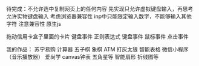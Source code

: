 待完成：不允许选中复制网页上的任何内容
先实现只允许虚拟键盘输入，再思考允许实物键盘输入
考虑浏览器兼容性
inp中只能限定输入数字，不能够输入其他字符
注意兼容性
原生js

拖动信用卡盒子里面的卡片
键盘事件
正则表达式
键盘事件
鼠标事件
点击事件



我的作品：
苏宁易购
计算器
五子棋
象棋
ATM
打灰太狼
智能表格
微信小程序（音乐播放器）
爱尚学
canvas钟表   五角星等   智能扇形   折线图等

